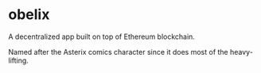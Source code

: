 # obelix

A decentralized app built on top of Ethereum blockchain. 

Named after the Asterix comics character since it does most of the heavy-lifting.
